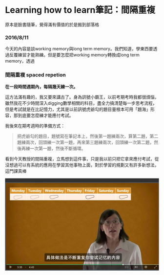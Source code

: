 # Learning how to learn筆記：間隔重複

原本是臉書隨筆，覺得滿有價值的於是搬到部落格

### 2016/8/11

今天的內容是談working memory與long term memory。我們知道，學東西要透過反覆練習才能熟練。但是要怎麼把working memory轉換成long term memory，透過

### 間隔重複 spaced repetion

**在一段時間週期內，每隔幾天練一次。**

這方法滿有趣的，我又要來講古了。身為訊號小霸王，以前考期考時我都很煩惱，雖然我花不少時間深入digging數學相關的科目，盡全力搞清楚每一步思考流程，但是考試就是在比記憶力，尤其是以前訊號虎爺勾的題目量根本可用「題海」形容，那到底要怎麼練才能應付考試。

我後來在期考週時的準備方式：

>把虎爺勾的題目，題號寫在筆記本上，然後第一題練兩次，算第二題，第二題練兩次，回頭練一次第一題，再來第三題練兩次，回頭練一次第二題，然後再練一次第一題，然後不斷循環。

看到今天教授的間隔重複，立馬想到這件事，只是我以前只把它拿來應付考試，從沒想過可以有系統的應用在學習其他事物上面，對於學習的規劃又有許多新想法，這門課真棒

![spaced repetion](../images/spaced_repetion.jpg)
